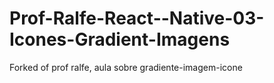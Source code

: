 # Prof-Ralfe-React--Native-03-Icones-Gradient-Imagens
Forked of prof ralfe, aula sobre gradiente-imagem-icone
